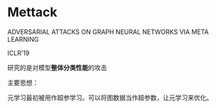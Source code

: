 # Mettack

ADVERSARIAL ATTACKS ON GRAPH NEURAL NETWORKS VIA META LEARNING

ICLR'19

研究的是对模型**整体分类性能**的攻击

[知乎笔记]: https://zhuanlan.zhihu.com/p/88934914

主要思想：

​	元学习最初被用作超参学习。可以将图数据当作超参数，让元学习来优化。

